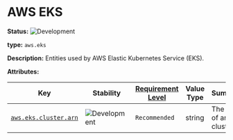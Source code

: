 <!--- Hugo front matter used to generate the website version of this page:
linkTitle: EKS
--->

# AWS EKS

<!-- semconv entity.aws.eks -->
<!-- NOTE: THIS TEXT IS AUTOGENERATED. DO NOT EDIT BY HAND. -->
<!-- see templates/registry/markdown/snippet.md.j2 -->
<!-- prettier-ignore-start -->
<!-- markdownlint-capture -->
<!-- markdownlint-disable -->


**Status:** ![Development](https://img.shields.io/badge/-development-blue)

**type:** `aws.eks`

**Description:** Entities used by AWS Elastic Kubernetes Service (EKS).

**Attributes:**

| Key | Stability | [Requirement Level](https://opentelemetry.io/docs/specs/semconv/general/attribute-requirement-level/) | Value Type | Summary | Example Values |
|---|---|---|---|---|---|
| [`aws.eks.cluster.arn`](/docs/registry/attributes/aws.md) | ![Development](https://img.shields.io/badge/-development-blue) | `Recommended` | string | The ARN of an EKS cluster. | `arn:aws:ecs:us-west-2:123456789123:cluster/my-cluster` |

<!-- markdownlint-restore -->
<!-- prettier-ignore-end -->
<!-- END AUTOGENERATED TEXT -->
<!-- endsemconv -->
